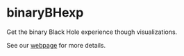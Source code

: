 # binaryBHexp
Get the binary Black Hole experience though visualizations.

See our [webpage](https://vijayvarma392.github.io/binaryBHexp/) for more details.
